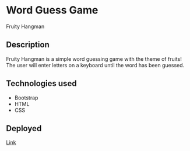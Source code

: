 # Word Guess Game
Fruity Hangman

## Description
Fruity Hangman is a simple word guessing game with the theme of fruits! The user will enter letters on a keyboard until the word has been guessed. 

## Technologies used
* Bootstrap
* HTML
* CSS

## Deployed
[Link](https://jottobot.github.io/Word-Guess-Game/ "Fruity Hangman")